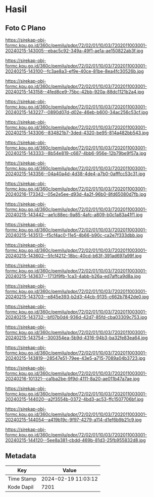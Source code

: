 # Hasil

## Foto C Plano

https://sirekap-obj-formc.kpu.go.id/360c/pemilu/pdpr/72/02/01/10/03/7202011003001-20240215-143005--ebac5c92-349a-49f1-ae1a-ae150822ab3f.jpg

https://sirekap-obj-formc.kpu.go.id/360c/pemilu/pdpr/72/02/01/10/03/7202011003001-20240215-143100--fc3ae8a3-ef9e-40ce-81be-8ea4fc30526b.jpg

https://sirekap-obj-formc.kpu.go.id/360c/pemilu/pdpr/72/02/01/10/03/7202011003001-20240215-143158--4fed8ce9-75bc-42bb-920a-88dc1121b2a4.jpg

https://sirekap-obj-formc.kpu.go.id/360c/pemilu/pdpr/72/02/01/10/03/7202011003001-20240215-143227--0890d07d-d02e-46eb-b600-34ac256c53cf.jpg

https://sirekap-obj-formc.kpu.go.id/360c/pemilu/pdpr/72/02/01/10/03/7202011003001-20240215-143306--834821b7-3ded-4320-be95-814a482bb543.jpg

https://sirekap-obj-formc.kpu.go.id/360c/pemilu/pdpr/72/02/01/10/03/7202011003001-20240215-143333--8b54e819-c687-4bb6-956e-12b79be9f57a.jpg

https://sirekap-obj-formc.kpu.go.id/360c/pemilu/pdpr/72/02/01/10/03/7202011003001-20240215-143356--04a40a4d-4d38-4de4-a7b0-0afffcc53c31.jpg

https://sirekap-obj-formc.kpu.go.id/360c/pemilu/pdpr/72/02/01/10/03/7202011003001-20240216-173342--05e2e5ee-d93d-4a2f-96b0-8fd65080d7fb.jpg

https://sirekap-obj-formc.kpu.go.id/360c/pemilu/pdpr/72/02/01/10/03/7202011003001-20240215-143442--ae1c88ec-9a85-4afc-a809-b0c1a83a41f1.jpg

https://sirekap-obj-formc.kpu.go.id/360c/pemilu/pdpr/72/02/01/10/03/7202011003001-20240215-143513--f5cf4ac0-11e5-4b66-b90c-ca2e7f333dbb.jpg

https://sirekap-obj-formc.kpu.go.id/360c/pemilu/pdpr/72/02/01/10/03/7202011003001-20240215-143602--5fcf4212-18bc-40cd-b63f-391ad697a99f.jpg

https://sirekap-obj-formc.kpu.go.id/360c/pemilu/pdpr/72/02/01/10/03/7202011003001-20240215-143637--1713f9fb-1ca3-4abb-b26a-ed7affca9d8a.jpg

https://sirekap-obj-formc.kpu.go.id/360c/pemilu/pdpr/72/02/01/10/03/7202011003001-20240215-143703--e845e393-b2d3-44cb-9135-c662b7842de0.jpg

https://sirekap-obj-formc.kpu.go.id/360c/pemilu/pdpr/72/02/01/10/03/7202011003001-20240215-143732--bf07b0d4-936d-42d7-85fd-cba03309c753.jpg

https://sirekap-obj-formc.kpu.go.id/360c/pemilu/pdpr/72/02/01/10/03/7202011003001-20240215-143754--300354ea-5b9d-4316-94b3-ba32fe83ea64.jpg

https://sirekap-obj-formc.kpu.go.id/360c/pemilu/pdpr/72/02/01/10/03/7202011003001-20240215-143819--28547e51-79ee-43e5-a715-7089a04b3723.jpg

https://sirekap-obj-formc.kpu.go.id/360c/pemilu/pdpr/72/02/01/10/03/7202011003001-20240216-101321--ca1ba2be-9f9d-4111-8a20-ae011b47a7ae.jpg

https://sirekap-obj-formc.kpu.go.id/360c/pemilu/pdpr/72/02/01/10/03/7202011003001-20240215-144020--a2f3554b-0372-4bd3-ac53-ffc1507706bf.jpg

https://sirekap-obj-formc.kpu.go.id/360c/pemilu/pdpr/72/02/01/10/03/7202011003001-20240215-144054--a419b19c-9f97-4279-a114-d1ef6b9b21c9.jpg

https://sirekap-obj-formc.kpu.go.id/360c/pemilu/pdpr/72/02/01/10/03/7202011003001-20240215-144120--5ee8a381-cbdd-469b-81d3-25fb955832d8.jpg


## Metadata

| Key        | Value               |
| ---------- | ------------------- |
| Time Stamp | 2024-02-19 11:03:12 |
| Kode Dapil | 7201                |




